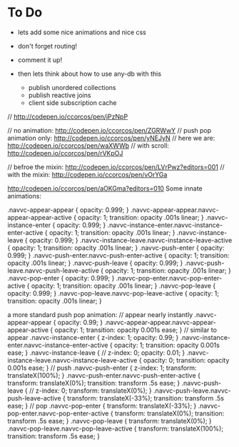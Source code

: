 # To Do

- lets add some nice animations and nice css
- don't forget routing!
- comment it up!




- then lets think about how to use any-db with this
  - publish unordered collections
  - publish reactive joins
  - client side subscription cache


// http://codepen.io/ccorcos/pen/jPzNpP

// no animation: http://codepen.io/ccorcos/pen/ZGRWwY
// push pop animation only: http://codepen.io/ccorcos/pen/yNEJyN
// here we are: http://codepen.io/ccorcos/pen/waXWWb
// with scroll: http://codepen.io/ccorcos/pen/rVKpOJ

// befroe the mixin: http://codepen.io/ccorcos/pen/LVrPwz?editors=001
// with the mixin: http://codepen.io/ccorcos/pen/vOrYGa


http://codepen.io/ccorcos/pen/aOKGma?editors=010
Some innate animations:

.navvc-appear-appear {
  opacity: 0.999;
}
.navvc-appear-appear.navvc-appear-appear-active {
  opacity: 1;
  transition: opacity .001s linear;
}
.navvc-instance-enter {
  opacity: 0.999;
}
.navvc-instance-enter.navvc-instance-enter-active {
  opacity: 1;
  transition: opacity .001s linear;
}
.navvc-instance-leave {
  opacity: 0.999;
}
.navvc-instance-leave.navvc-instance-leave-active {
  opacity: 1;
  transition: opacity .001s linear;
}
.navvc-push-enter {
  opacity: 0.999;
}
.navvc-push-enter.navvc-push-enter-active {
  opacity: 1;
  transition: opacity .001s linear;
}
.navvc-push-leave {
  opacity: 0.999;
}
.navvc-push-leave.navvc-push-leave-active {
  opacity: 1;
  transition: opacity .001s linear;
}
.navvc-pop-enter {
  opacity: 0.999;
}
.navvc-pop-enter.navvc-pop-enter-active {
  opacity: 1;
  transition: opacity .001s linear;
}
.navvc-pop-leave {
  opacity: 0.999;
}
.navvc-pop-leave.navvc-pop-leave-active {
  opacity: 1;
  transition: opacity .001s linear;
}





a more standard push pop animation:
// appear nearly instantly
.navvc-appear-appear {
  opacity: 0.99;
}
.navvc-appear-appear.navvc-appear-appear-active {
  opacity: 1;
  transition: opacity 0.001s ease;
}
// similar to appear
.navvc-instance-enter {
  z-index: 1;
  opacity: 0.99;
}
.navvc-instance-enter.navvc-instance-enter-active {
  opacity: 1;
  transition: opacity 0.001s ease;
}
.navvc-instance-leave {
  // z-index: 0;
  opacity: 0.01;
}
.navvc-instance-leave.navvc-instance-leave-active {
  opacity: 0;
  transition: opacity 0.001s ease;
}
// push
.navvc-push-enter {
  z-index: 1;
  transform: translateX(100%);
}
.navvc-push-enter.navvc-push-enter-active {
  transform: translateX(0%);
  transition: transform .5s ease;
}
.navvc-push-leave {
  // z-index: 0;
  transform: translateX(0%);
}
.navvc-push-leave.navvc-push-leave-active {
  transform: translateX(-33%);
  transition: transform .5s ease;
}
// pop
.navvc-pop-enter {
  transform: translateX(-33%);
}
.navvc-pop-enter.navvc-pop-enter-active {
  transform: translateX(0%);
  transition: transform .5s ease;
}
.navvc-pop-leave {
  transform: translateX(0%);
}
.navvc-pop-leave.navvc-pop-leave-active {
  transform: translateX(100%);
  transition: transform .5s ease;
}
